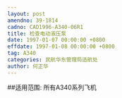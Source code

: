 ```yaml
---
layout: post
amendno: 39-1814
cadno: CAD1996-A340-06R1
title: 检查电动液压泵
date: 1997-01-07 00:00:00 +0800
effdate: 1997-01-08 00:00:00 +0800
tag: A340
categories: 民航华东管理局适航处
author: 何正华
---
```


##适用范围:
所有A340系列飞机

